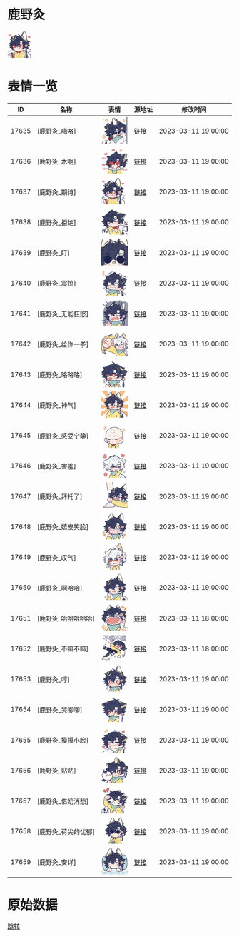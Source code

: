 # 鹿野灸

<img src="./cover.png" height="60" alt="cover" />

# 表情一览

|ID|名称|表情|源地址|修改时间|
|----|----|----|----|----|
|17635|[鹿野灸_嗨咯]|<img src="./pic/017635_%5B鹿野灸_嗨咯%5D.png" height="60" alt="嗨咯"/>|[链接](https://i0.hdslb.com/bfs/garb/5da23895bfaf2f4d187d1bc02000dac877f313a7.png)|2023-03-11 19:00:00|
|17636|[鹿野灸_木啊]|<img src="./pic/017636_%5B鹿野灸_木啊%5D.png" height="60" alt="木啊"/>|[链接](https://i0.hdslb.com/bfs/garb/472260445bfee46c5807cf8936db4822cba47f4c.png)|2023-03-11 19:00:00|
|17637|[鹿野灸_期待]|<img src="./pic/017637_%5B鹿野灸_期待%5D.png" height="60" alt="期待"/>|[链接](https://i0.hdslb.com/bfs/garb/a2a86cefe529ee37776df28ebbac2d2f35368394.png)|2023-03-11 19:00:00|
|17638|[鹿野灸_拒绝]|<img src="./pic/017638_%5B鹿野灸_拒绝%5D.png" height="60" alt="拒绝"/>|[链接](https://i0.hdslb.com/bfs/garb/3451b74d01beb83125e24531c2efa29c98e8f5e6.png)|2023-03-11 19:00:00|
|17639|[鹿野灸_盯]|<img src="./pic/017639_%5B鹿野灸_盯%5D.png" height="60" alt="盯"/>|[链接](https://i0.hdslb.com/bfs/garb/f04497e87e7cfa0b40d73c9f737333a6dccf7888.png)|2023-03-11 19:00:00|
|17640|[鹿野灸_震惊]|<img src="./pic/017640_%5B鹿野灸_震惊%5D.png" height="60" alt="震惊"/>|[链接](https://i0.hdslb.com/bfs/garb/f7154fbd3ad07b69697e1b596bd79df3f61c9680.png)|2023-03-11 19:00:00|
|17641|[鹿野灸_无能狂怒]|<img src="./pic/017641_%5B鹿野灸_无能狂怒%5D.png" height="60" alt="无能狂怒"/>|[链接](https://i0.hdslb.com/bfs/garb/8b2772a9ef809216498ac17bb2e7d32fd6a81b1f.png)|2023-03-11 19:00:00|
|17642|[鹿野灸_给你一拳]|<img src="./pic/017642_%5B鹿野灸_给你一拳%5D.png" height="60" alt="给你一拳"/>|[链接](https://i0.hdslb.com/bfs/garb/40ae7d542648abf2978a4f582f613b400a8b4038.png)|2023-03-11 19:00:00|
|17643|[鹿野灸_略略略]|<img src="./pic/017643_%5B鹿野灸_略略略%5D.png" height="60" alt="略略略"/>|[链接](https://i0.hdslb.com/bfs/garb/313ca56bf668104c1c2e7e202aae2f63a19731f6.png)|2023-03-11 19:00:00|
|17644|[鹿野灸_神气]|<img src="./pic/017644_%5B鹿野灸_神气%5D.png" height="60" alt="神气"/>|[链接](https://i0.hdslb.com/bfs/garb/214c11e1e95c06ce2547a289e382eaa89facf4f0.png)|2023-03-11 19:00:00|
|17645|[鹿野灸_感受宁静]|<img src="./pic/017645_%5B鹿野灸_感受宁静%5D.png" height="60" alt="感受宁静"/>|[链接](https://i0.hdslb.com/bfs/garb/a1871013bf373a21937a597be64491f91923557b.png)|2023-03-11 19:00:00|
|17646|[鹿野灸_害羞]|<img src="./pic/017646_%5B鹿野灸_害羞%5D.png" height="60" alt="害羞"/>|[链接](https://i0.hdslb.com/bfs/garb/47f7b1ebbf0d8d98fae3f5108a3b9f95cd2408c6.png)|2023-03-11 19:00:00|
|17647|[鹿野灸_拜托了]|<img src="./pic/017647_%5B鹿野灸_拜托了%5D.png" height="60" alt="拜托了"/>|[链接](https://i0.hdslb.com/bfs/garb/015ff3c3302e74d05b2cfffe6d57bdd58be1afad.png)|2023-03-11 19:00:00|
|17648|[鹿野灸_嬉皮笑脸]|<img src="./pic/017648_%5B鹿野灸_嬉皮笑脸%5D.png" height="60" alt="嬉皮笑脸"/>|[链接](https://i0.hdslb.com/bfs/garb/f6b8e88b2351dd70a21159a05a683fe77d2ec6ee.png)|2023-03-11 19:00:00|
|17649|[鹿野灸_叹气]|<img src="./pic/017649_%5B鹿野灸_叹气%5D.png" height="60" alt="叹气"/>|[链接](https://i0.hdslb.com/bfs/garb/ec3093af2996609fa2f8a6dae3255fc04d4f5fd3.png)|2023-03-11 19:00:00|
|17650|[鹿野灸_啊哈哈]|<img src="./pic/017650_%5B鹿野灸_啊哈哈%5D.png" height="60" alt="啊哈哈"/>|[链接](https://i0.hdslb.com/bfs/garb/be7baf0564023ac25fd11f9057d38b6ea8df3383.png)|2023-03-11 19:00:00|
|17651|[鹿野灸_哈哈哈哈哈]|<img src="./pic/017651_%5B鹿野灸_哈哈哈哈哈%5D.png" height="60" alt="哈哈哈哈哈"/>|[链接](https://i0.hdslb.com/bfs/garb/5c25c561c95a642dc9e0d56196ce05cf14f02405.png)|2023-03-11 18:00:00|
|17652|[鹿野灸_不嘛不嘛]|<img src="./pic/017652_%5B鹿野灸_不嘛不嘛%5D.png" height="60" alt="不嘛不嘛"/>|[链接](https://i0.hdslb.com/bfs/garb/cd96ec22aaea79c1c828c533b85f18cd495b85b4.png)|2023-03-11 18:00:00|
|17653|[鹿野灸_哼]|<img src="./pic/017653_%5B鹿野灸_哼%5D.png" height="60" alt="哼"/>|[链接](https://i0.hdslb.com/bfs/garb/083cb90597621f5dddd696d91b9dbc67e7e4b942.png)|2023-03-11 19:00:00|
|17654|[鹿野灸_哭唧唧]|<img src="./pic/017654_%5B鹿野灸_哭唧唧%5D.png" height="60" alt="哭唧唧"/>|[链接](https://i0.hdslb.com/bfs/garb/32c8889990e87df1043ac3455b2d118c71cc387e.png)|2023-03-11 19:00:00|
|17655|[鹿野灸_摸摸小脸]|<img src="./pic/017655_%5B鹿野灸_摸摸小脸%5D.png" height="60" alt="摸摸小脸"/>|[链接](https://i0.hdslb.com/bfs/garb/ac3671fdb2385e3ba5a6a52de054acc61dea76dc.png)|2023-03-11 19:00:00|
|17656|[鹿野灸_贴贴]|<img src="./pic/017656_%5B鹿野灸_贴贴%5D.png" height="60" alt="贴贴"/>|[链接](https://i0.hdslb.com/bfs/garb/2b9fa08a0074f65425bcfbdfb30c3a393d8f5ea7.png)|2023-03-11 19:00:00|
|17657|[鹿野灸_借奶消愁]|<img src="./pic/017657_%5B鹿野灸_借奶消愁%5D.png" height="60" alt="借奶消愁"/>|[链接](https://i0.hdslb.com/bfs/garb/6ce91af50f1ec04938d42375776d69ecb453a0ff.png)|2023-03-11 19:00:00|
|17658|[鹿野灸_荷尖的忧郁]|<img src="./pic/017658_%5B鹿野灸_荷尖的忧郁%5D.png" height="60" alt="荷尖的忧郁"/>|[链接](https://i0.hdslb.com/bfs/garb/99dc7a1cf979e215f85e35c121ad2471875056c3.png)|2023-03-11 19:00:00|
|17659|[鹿野灸_安详]|<img src="./pic/017659_%5B鹿野灸_安详%5D.png" height="60" alt="安详"/>|[链接](https://i0.hdslb.com/bfs/garb/bd9f85861cef6300cfbd57fc45ae1ae2978e1f04.png)|2023-03-11 19:00:00|

# 原始数据

[跳转](./raw.json)

